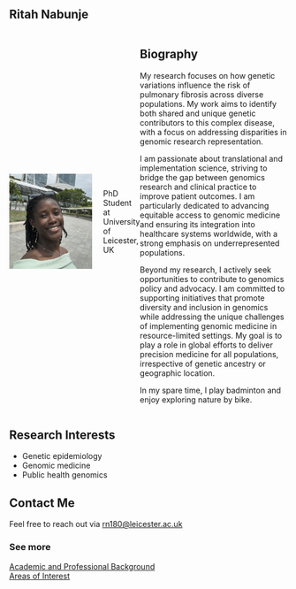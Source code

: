 ## Ritah Nabunje 
  
<div style="display: flex; align-items: center;">
  <img src="./profile.jpg" alt="Profile Picture" width="150" style="margin-right: 20px;" />
  <p>
    PhD Student at University of Leicester, UK
  </p>

  <div>
  <h2>Biography</h2>
  <p>
    My research focuses on how genetic variations influence the risk of pulmonary fibrosis across diverse populations. My work aims to identify both shared and unique genetic contributors to this complex disease, with a focus on addressing disparities in genomic research representation. 
  </p>
  <p>
   I am passionate about translational and implementation science, striving to bridge the gap between genomics research and clinical practice to improve patient outcomes. I am particularly dedicated to advancing equitable access to genomic medicine and ensuring its integration into healthcare systems worldwide, with a strong emphasis on underrepresented populations. 
  </p>
  <p>
    Beyond my research, I actively seek opportunities to contribute to genomics policy and advocacy. I am committed to supporting initiatives that promote diversity and inclusion in genomics while addressing the unique challenges of implementing genomic medicine in resource-limited settings.  
    My goal is to play a role in global efforts to deliver precision medicine for all populations, irrespective of genetic ancestry or geographic location. 
  </p>
  <p>
    In my spare time, I play badminton and enjoy exploring nature by bike.
  </p>
  </div>
</div>

## Research Interests
- Genetic epidemiology
- Genomic medicine
- Public health genomics

## Contact Me
Feel free to reach out via [rn180@leicester.ac.uk](mailto:rn180@leicester.ac.uk) 

### See more  
[Academic and Professional Background](./background.md)  
[Areas of Interest](./interests.md)
